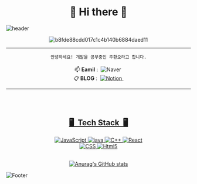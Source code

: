 
<div align="center"><h1>👋 Hi there 👋</h1></div>


![header](https://capsule-render.vercel.app/api?type=slice&color=FFCC33&height=250&section=header&text=Development&fontSize=70&animation=twinkling&fontColor=032539&rotate=16&fontAlign=73&fontAlignY=36.5&desc=Project%20By%20HwnaO&descAlign=70&descAlignY=57)

<div align="center">

![b8fde88cdd017c1c4b140b6884daed11](https://user-images.githubusercontent.com/110041859/199667471-e6595787-64d5-4e41-b1b6-278cb8767d64.gif)

</div>

---


<div align="center">

<div>

```안녕하세요! 개발을 공부중인 주환오라고 합니다.```
<br><br>
📫 <strong>Eamil</strong> : &nbsp;<img alt="Naver" src ="https://img.shields.io/badge/ghksdh587@naver.com-03C75A.svg?&style=for-the-badge&logo=Naver&logoColor=white"/>&nbsp;
  <br>
📋 <strong>BLOG</strong> : &nbsp;<a href="https://first-soldier-977.notion.site/bd0769fb57d64f3f9a4e828d52c2b492"><img alt="Notion" src ="https://img.shields.io/badge/Notion-000000.svg?&style=for-the-badge&logo=Notion&logoColor=white"/>&nbsp;  


</div>


---
<br><br>

<h2>🖥&nbsp; Tech Stack &nbsp;🖥</h2>

<img alt="JavaScript" src ="https://img.shields.io/badge/JavaScript-F7DF1E.svg?&style=for-the-badge&logo=JavaScript&logoColor=white"/>
<img alt="java" src ="https://img.shields.io/badge/java-007396.svg?&style=for-the-badge&logo=JAVA&logoColor=white"/>
<img alt="C++" src ="https://img.shields.io/badge/C++-00599C.svg?&style=for-the-badge&logo=C%2B%2B&logoColor=white"/>
<img alt="React" src ="https://img.shields.io/badge/React-61DAFB.svg?&style=for-the-badge&logo=React&logoColor=white"/>
</br>
<img alt="CSS" src ="https://img.shields.io/badge/CSS3-FF9933.svg?&style=for-the-badge&logo=CSS3&logoColor=white"/>
<img alt="Html5" src ="https://img.shields.io/badge/HTML-E34F26.svg?&style=for-the-badge&logo=HTML5&logoColor=white"/>
<br><br>



</div>


<div align="center">

[![Anurag's GitHub stats](https://github-readme-stats.vercel.app/api?username=JooHwanO&hide_title=true&show_icons=true&include_all_commits=true&disable_animations=true&theme=graywhite)](https://github.com/anuraghazra/github-readme-stats)

</div>

</div>


![Footer](https://capsule-render.vercel.app/api?type=waving&color=FFCC33&height=200&section=footer)
